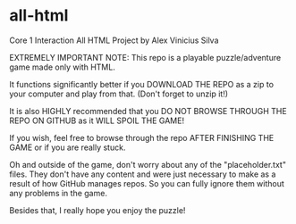 # all-html
Core 1 Interaction All HTML Project by Alex Vinicius Silva

EXTREMELY IMPORTANT NOTE: This repo is a playable puzzle/adventure game made only with HTML.

It functions significantly better if you DOWNLOAD THE REPO as a zip to your computer and play from that. (Don't forget to unzip it!)

It is also HIGHLY recommended that you DO NOT BROWSE THROUGH THE REPO ON GITHUB as it WILL SPOIL THE GAME!

If you wish, feel free to browse through the repo AFTER FINISHING THE GAME or if you are really stuck.

Oh and outside of the game, don't worry about any of the "placeholder.txt" files. They don't have any content and were just necessary
to make as a result of how GitHub manages repos. So you can fully ignore them without any problems in the game. 

Besides that, I really hope you enjoy the puzzle!
